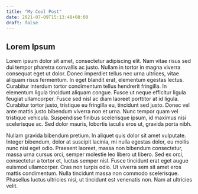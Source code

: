 ```yaml
---
title: "My Cool Post"
date: 2021-07-09T15:13:48+08:00
draft: false
---
```


## Lorem Ipsum

Lorem ipsum dolor sit amet, consectetur adipiscing elit. Nam vitae risus sed dui tempor pharetra convallis ac justo. Nullam in tortor in magna viverra consequat eget ut dolor. Donec imperdiet tellus nec urna ultrices, vitae aliquam risus fermentum. In eget blandit erat, elementum egestas lectus. Curabitur interdum tortor condimentum tellus hendrerit fringilla. In elementum ligula tincidunt aliquam congue. Fusce ut neque efficitur ligula feugiat ullamcorper. Fusce sed nisl ac diam laoreet porttitor at id ligula. Curabitur tortor justo, tristique eu fringilla eu, tincidunt sed justo. Donec vel ante mattis justo bibendum viverra non et urna. Nunc tempor quam vel tristique vehicula. Suspendisse finibus scelerisque ipsum, id maximus nisi scelerisque ac. Sed dolor mauris, lobortis iaculis eros ut, gravida porta nibh.

Nullam gravida bibendum pretium. In aliquet quis dolor sit amet vulputate. Integer bibendum, dolor at suscipit lacinia, mi nulla egestas dolor, eu mollis nunc nisi eget odio. Praesent laoreet, massa non bibendum consectetur, massa urna cursus orci, semper molestie leo libero ut libero. Sed ex orci, consectetur a tortor et, luctus semper nisl. Fusce tincidunt erat eget augue euismod ullamcorper. Cras non turpis odio. Ut viverra sem sit amet eros mattis condimentum. Nulla tincidunt massa non commodo scelerisque. Phasellus luctus ultricies nisi, ut tincidunt est venenatis non. Nam at ultricies velit.


